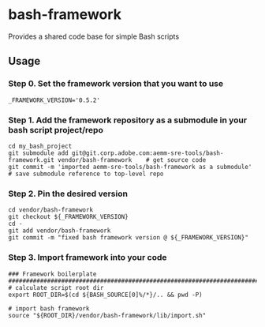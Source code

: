 # bash-framework
Provides a shared code base for simple Bash scripts

## Usage

###  Step 0. Set the framework version that you want to use
```
_FRAMEWORK_VERSION='0.5.2'
```

###  Step 1. Add the framework repository as a submodule in your bash script project/repo
```
cd my_bash_project
git submodule add git@git.corp.adobe.com:aemm-sre-tools/bash-framework.git vendor/bash-framework    # get source code
git commit -m 'imported aemm-sre-tools/bash-framework as a submodule'                               # save submodule reference to top-level repo
```

###  Step 2. Pin the desired version
```
cd vendor/bash-framework
git checkout ${_FRAMEWORK_VERSION}
cd -
git add vendor/bash-framework
git commit -m "fixed bash framework version @ ${_FRAMEWORK_VERSION}"
```

###  Step 3. Import framework into your code
```
### Framework boilerplate
###############################################################################
# calculate script root dir
export ROOT_DIR=$(cd ${BASH_SOURCE[0]%/*}/.. && pwd -P)

# import bash framework
source "${ROOT_DIR}/vendor/bash-framework/lib/import.sh"
```
